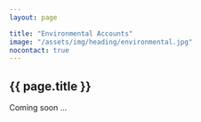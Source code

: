 ```yaml
---
layout: page

title: "Environmental Accounts"
image: "/assets/img/heading/environmental.jpg"
nocontact: true
---
```


## {{ page.title }}
Coming soon ...